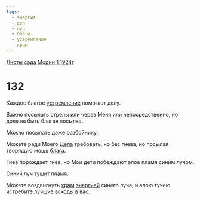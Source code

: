 ```yaml
---
tags:
  - энергия
  - дел
  - луч
  - благо
  - устремление
  - храм
---
```


[Листы сада Мории 1 1924г](/agni/1924)

# 132
Каждое благое [устремление](/tag/#устремление) помогает делу.   

Важно посылать стрелы или через Меня или непосредственно, но должна быть благая посылка.   

Можно посылать даже разбойнику.   

Можете ради Моего [Дела](/tag/#дел) требовать, но без гнева, но посылая творящую мощь [блага](/tag/#благо).   

Гнев порождает гнев, но Мои дети побеждают алое пламя синим лучом.   

Синий [луч](/tag/#луч) тушит пламя.   

Можете воздвигнуть [храм](/tag/#храм) [энергией](/tag/#энергия) синего луча, и алою тучею истребите лучшие всходы в вас.   

